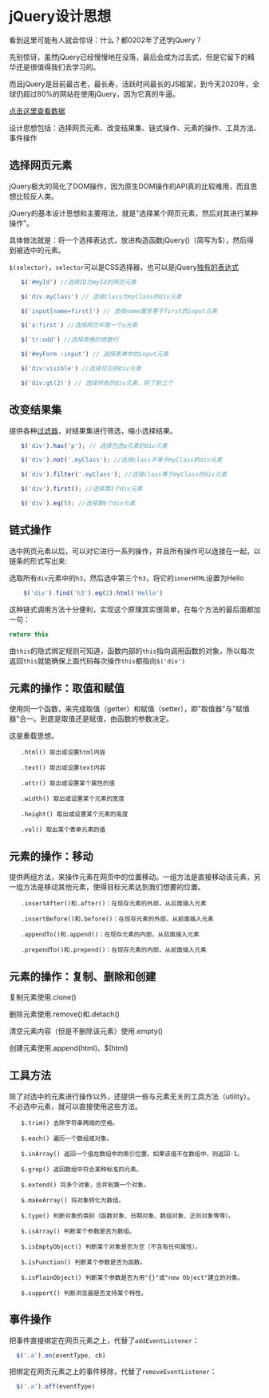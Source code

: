 # jQuery设计思想

看到这里可能有人就会惊讶：什么？都0202年了还学jQuery？

先别惊讶，虽然jQuery已经慢慢地在没落，最后会成为过去式，但是它留下的精华还是很值得我们去学习的。

而且jQuery是目前最古老，最长寿，活跃时间最长的JS框架，到今天2020年，全球仍超过80%的网站在使用jQuery，因为它真的牛逼。

[点击这里查看数据](https://trends.builtwith.com/javascript/jQuery)

设计思想包括：选择网页元素、改变结果集、链式操作、元素的操作、工具方法、事件操作

## 选择网页元素

jQuery极大的简化了DOM操作，因为原生DOM操作的API真的比较难用，而且思想比较反人类。

jQuery的基本设计思想和主要用法，就是"选择某个网页元素，然后对其进行某种操作"。

具体做法就是：将一个选择表达式，放进构造函数jQuery()（简写为$），然后得到被选中的元素。

`$(selector)`，`selector`可以是CSS选择器，也可以是jQuery[独有的表达式](https://api.jquery.com/category/selectors/)

```javascript
　　$('#myId') //选择ID为myId的网页元素

　　$('div.myClass') // 选择class为myClass的div元素

　　$('input[name=first]') // 选择name属性等于first的input元素

　　$('a:first') //选择网页中第一个a元素

　　$('tr:odd') //选择表格的奇数行

　　$('#myForm :input') // 选择表单中的input元素

　　$('div:visible') //选择可见的div元素

　　$('div:gt(2)') // 选择所有的div元素，除了前三个
```

## 改变结果集

提供各种[过滤器](https://api.jquery.com/category/traversing/filtering/)，对结果集进行筛选，缩小选择结果。

```javascript
　　$('div').has('p'); // 选择包含p元素的div元素

　　$('div').not('.myClass'); //选择class不等于myClass的div元素

　　$('div').filter('.myClass'); //选择class等于myClass的div元素

　　$('div').first(); //选择第1个div元素

　　$('div').eq(5); //选择第6个div元素
```

## 链式操作

选中网页元素以后，可以对它进行一系列操作，并且所有操作可以连接在一起，以链条的形式写出来:

选取所有`div`元素中的`h3`，然后选中第三个`h3`，将它的`innerHTML`设置为Hello
```javascript
    $('div').find('h3').eq(2).html('Hello')
```

这种链式调用方法十分便利，实现这个原理其实很简单，在每个方法的最后面都加一句：

```javascript
return this
```
由`this`的隐式绑定规则可知道，函数内部的`this`指向调用函数的对象，所以每次返回`this`就能确保上面代码每次操作`this`都指向`$('div')`

## 元素的操作：取值和赋值

使用同一个函数，来完成取值（getter）和赋值（setter），即"取值器"与"赋值器"合一。到底是取值还是赋值，由函数的参数决定。

这是重载思想。

```
　　.html() 取出或设置html内容

　　.text() 取出或设置text内容

　　.attr() 取出或设置某个属性的值

　　.width() 取出或设置某个元素的宽度

　　.height() 取出或设置某个元素的高度

　　.val() 取出某个表单元素的值
```

## 元素的操作：移动

提供两组方法，来操作元素在网页中的位置移动。一组方法是直接移动该元素，另一组方法是移动其他元素，使得目标元素达到我们想要的位置。

```
　　.insertAfter()和.after()：在现存元素的外部，从后面插入元素

　　.insertBefore()和.before()：在现存元素的外部，从前面插入元素

　　.appendTo()和.append()：在现存元素的内部，从后面插入元素

　　.prependTo()和.prepend()：在现存元素的内部，从前面插入元素
```

## 元素的操作：复制、删除和创建

复制元素使用.clone()

删除元素使用.remove()和.detach()

清空元素内容（但是不删除该元素）使用.empty()

创建元素使用.append(html)、$(html)

## 工具方法

除了对选中的元素进行操作以外，还提供一些与元素无关的工具方法（utility）。不必选中元素，就可以直接使用这些方法。

```
　　$.trim() 去除字符串两端的空格。

　　$.each() 遍历一个数组或对象。

　　$.inArray() 返回一个值在数组中的索引位置。如果该值不在数组中，则返回-1。

　　$.grep() 返回数组中符合某种标准的元素。

　　$.extend() 将多个对象，合并到第一个对象。

　　$.makeArray() 将对象转化为数组。

　　$.type() 判断对象的类别（函数对象、日期对象、数组对象、正则对象等等）。

　　$.isArray() 判断某个参数是否为数组。

　　$.isEmptyObject() 判断某个对象是否为空（不含有任何属性）。

　　$.isFunction() 判断某个参数是否为函数。

　　$.isPlainObject() 判断某个参数是否为用"{}"或"new Object"建立的对象。

　　$.support() 判断浏览器是否支持某个特性。
```

## 事件操作

把事件直接绑定在网页元素之上，代替了`addEventListener`：

```javascript
  $('.a').on(eventType, cb)
```

把绑定在网页元素之上的事件移除，代替了`removeEventListener`：

```javascript
  $('.a').off(eventType)
```


